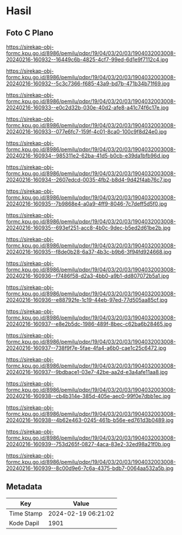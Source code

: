 # Hasil

## Foto C Plano

https://sirekap-obj-formc.kpu.go.id/8986/pemilu/pdpr/19/04/03/20/03/1904032003008-20240216-160932--16449c6b-4825-4cf7-99ed-6d1e9f7112c4.jpg

https://sirekap-obj-formc.kpu.go.id/8986/pemilu/pdpr/19/04/03/20/03/1904032003008-20240216-160932--5c3c7366-f685-43a9-bd7b-471b34b71f69.jpg

https://sirekap-obj-formc.kpu.go.id/8986/pemilu/pdpr/19/04/03/20/03/1904032003008-20240216-160933--e0c2d32b-030e-40d2-afe8-a41c74f6c17e.jpg

https://sirekap-obj-formc.kpu.go.id/8986/pemilu/pdpr/19/04/03/20/03/1904032003008-20240216-160933--077e6fc7-159f-4c01-8ca0-100c9f8d24e0.jpg

https://sirekap-obj-formc.kpu.go.id/8986/pemilu/pdpr/19/04/03/20/03/1904032003008-20240216-160934--985311e2-62ba-41d5-b0cb-e39da1bfb96d.jpg

https://sirekap-obj-formc.kpu.go.id/8986/pemilu/pdpr/19/04/03/20/03/1904032003008-20240216-160934--2607edcd-0035-4fb2-b8d4-9d42f4ab76c7.jpg

https://sirekap-obj-formc.kpu.go.id/8986/pemilu/pdpr/19/04/03/20/03/1904032003008-20240216-160935--7b9868e4-a0a9-4ff9-8046-7c7deff5d5f0.jpg

https://sirekap-obj-formc.kpu.go.id/8986/pemilu/pdpr/19/04/03/20/03/1904032003008-20240216-160935--693ef251-acc8-4b0c-9dec-b5ed2d61be2b.jpg

https://sirekap-obj-formc.kpu.go.id/8986/pemilu/pdpr/19/04/03/20/03/1904032003008-20240216-160935--f8de0b28-6a37-4b3c-b9b6-3f94fd924668.jpg

https://sirekap-obj-formc.kpu.go.id/8986/pemilu/pdpr/19/04/03/20/03/1904032003008-20240216-160936--f7486f58-d2a3-4bb0-a9b1-dd807072b5a1.jpg

https://sirekap-obj-formc.kpu.go.id/8986/pemilu/pdpr/19/04/03/20/03/1904032003008-20240216-160936--e88792fe-1c19-44eb-97ed-77d505aa85cf.jpg

https://sirekap-obj-formc.kpu.go.id/8986/pemilu/pdpr/19/04/03/20/03/1904032003008-20240216-160937--e8e2b5dc-1986-489f-8bec-c62ba6b28465.jpg

https://sirekap-obj-formc.kpu.go.id/8986/pemilu/pdpr/19/04/03/20/03/1904032003008-20240216-160937--738f9f7e-5fae-4fa4-a6b0-cae1c25c6472.jpg

https://sirekap-obj-formc.kpu.go.id/8986/pemilu/pdpr/19/04/03/20/03/1904032003008-20240216-160937--9bdbace1-03e7-42be-aa2d-e3a4afe11aa8.jpg

https://sirekap-obj-formc.kpu.go.id/8986/pemilu/pdpr/19/04/03/20/03/1904032003008-20240216-160938--cb4b314e-385d-405e-aec0-99f0e7dbb1ec.jpg

https://sirekap-obj-formc.kpu.go.id/8986/pemilu/pdpr/19/04/03/20/03/1904032003008-20240216-160938--4b62e463-0245-461b-b56e-ed761d3b0489.jpg

https://sirekap-obj-formc.kpu.go.id/8986/pemilu/pdpr/19/04/03/20/03/1904032003008-20240216-160939--753d265f-0827-4aca-83e2-32ed98a21f0b.jpg

https://sirekap-obj-formc.kpu.go.id/8986/pemilu/pdpr/19/04/03/20/03/1904032003008-20240216-160939--8c00d9e6-7c6a-4375-bdb7-0064aa532a5b.jpg


## Metadata

| Key        | Value               |
| ---------- | ------------------- |
| Time Stamp | 2024-02-19 06:21:02 |
| Kode Dapil | 1901                |



